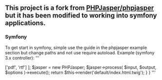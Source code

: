 ## This project is a fork from [PHPJasper/phpjasper](https://github.com/PHPJasper/phpjasper) but it has been modified to working into symfony applications.

### Symfony
To get start in symfony, simple use the guide in the phpjasper example section but change paths and not use require autoload.
Example (symfony 3.x controller):
'''
<?php

namespace AppBundle\Controller;

use Sensio\Bundle\FrameworkExtraBundle\Configuration\Route;
use Symfony\Bundle\FrameworkBundle\Controller\Controller;
use Symfony\Component\HttpFoundation\Request;
use Sensio\Bundle\FrameworkExtraBundle\Configuration\Method;
use PHPJasper\PHPJasper;

class DefaultController extends Controller {

    /**
     * @Route("/", name="default")
     */
    public function indexAction(Request $request) {
        $input = '/src/SymfonyProject/vendor/geekcom/phpjasper/examples/hello_world.jrxml';   

        $output = '/src/SymfonyProject/vendor/geekcom/phpjasper/examples';    
        $options = [ 
            'format' => ['pdf', 'rtf'] 
        ];

        $jasper = new PHPJasper;

        $jasper->process(
            $input,
            $output,
            $options
        )->execute();
        
        return $this->render('default/index.html.twig');
    }

}
'''
